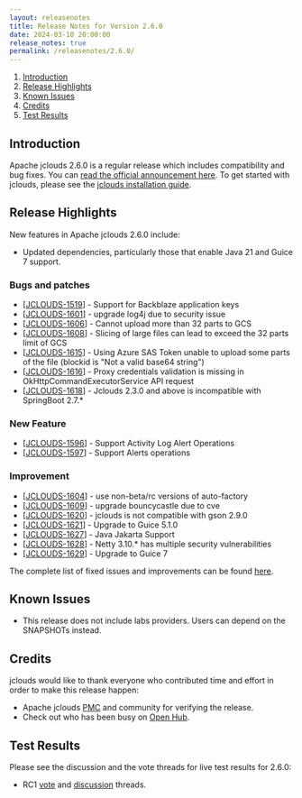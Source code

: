 ```yaml
---
layout: releasenotes
title: Release Notes for Version 2.6.0
date: 2024-03-10 20:00:00
release_notes: true
permalink: /releasenotes/2.6.0/
---
```


1. [Introduction](#intro)
1. [Release Highlights](#highlights)
1. [Known Issues](#knownissues)
1. [Credits](#credits)
1. [Test Results](#test)

## <a id="intro"></a>Introduction

Apache jclouds 2.6.0 is a regular release which includes compatibility and bug fixes.
You can [read the official announcement here](https://s.apache.org/jclouds260). To get started with jclouds, please see the [jclouds installation guide](/start/install/).

## <a id="highlights"></a>Release Highlights

New features in Apache jclouds 2.6.0 include:

* Updated dependencies, particularly those that enable Java 21 and Guice 7 support.

### Bugs and patches

<ul>
<li>[<a href='https://issues.apache.org/jira/browse/JCLOUDS-1519'>JCLOUDS-1519</a>] -         Support for Backblaze application keys
</li>
<li>[<a href='https://issues.apache.org/jira/browse/JCLOUDS-1601'>JCLOUDS-1601</a>] -         upgrade log4j due to security issue
</li>
<li>[<a href='https://issues.apache.org/jira/browse/JCLOUDS-1606'>JCLOUDS-1606</a>] -         Cannot upload more than 32 parts to GCS
</li>
<li>[<a href='https://issues.apache.org/jira/browse/JCLOUDS-1608'>JCLOUDS-1608</a>] -         Slicing of large files can lead to exceed the 32 parts limit of GCS
</li>
<li>[<a href='https://issues.apache.org/jira/browse/JCLOUDS-1615'>JCLOUDS-1615</a>] -         Using Azure SAS Token unable to upload some parts of the file (blockid is &quot;Not a valid base64 string&quot;)
</li>
<li>[<a href='https://issues.apache.org/jira/browse/JCLOUDS-1616'>JCLOUDS-1616</a>] -         Proxy credentials validation is missing in OkHttpCommandExecutorService API request
</li>
<li>[<a href='https://issues.apache.org/jira/browse/JCLOUDS-1618'>JCLOUDS-1618</a>] -         Jclouds 2.3.0 and above is incompatible with SpringBoot 2.7.*
</li>
</ul>

### New Feature

<ul>
<li>[<a href='https://issues.apache.org/jira/browse/JCLOUDS-1596'>JCLOUDS-1596</a>] -         Support Activity Log Alert Operations
</li>
<li>[<a href='https://issues.apache.org/jira/browse/JCLOUDS-1597'>JCLOUDS-1597</a>] -         Support Alerts operations
</li>
</ul>

### Improvement

<ul>
<li>[<a href='https://issues.apache.org/jira/browse/JCLOUDS-1604'>JCLOUDS-1604</a>] -         use non-beta/rc versions of auto-factory
</li>
<li>[<a href='https://issues.apache.org/jira/browse/JCLOUDS-1609'>JCLOUDS-1609</a>] -         upgrade bouncycastle due to cve
</li>
<li>[<a href='https://issues.apache.org/jira/browse/JCLOUDS-1620'>JCLOUDS-1620</a>] -         jclouds is not compatible with gson 2.9.0
</li>
<li>[<a href='https://issues.apache.org/jira/browse/JCLOUDS-1621'>JCLOUDS-1621</a>] -         Upgrade to Guice 5.1.0
</li>
<li>[<a href='https://issues.apache.org/jira/browse/JCLOUDS-1627'>JCLOUDS-1627</a>] -         Java Jakarta Support
</li>
<li>[<a href='https://issues.apache.org/jira/browse/JCLOUDS-1628'>JCLOUDS-1628</a>] -         Netty 3.10.* has multiple security vulnerabilities
</li>
<li>[<a href='https://issues.apache.org/jira/browse/JCLOUDS-1629'>JCLOUDS-1629</a>] -         Upgrade to Guice 7
</li>
</ul>

The complete list of fixed issues and improvements can be found [here](https://issues.apache.org/jira/secure/ReleaseNote.jspa?version=12350598&styleName=Html&projectId=12314430).

## <a id="knownissues"></a> Known Issues

* This release does not include labs providers.  Users can depend on the SNAPSHOTs instead.

## <a id="credits"></a>Credits

jclouds would like to thank everyone who contributed time and effort in order to make this release happen:

* Apache jclouds [PMC](http://people.apache.org/committers-by-project.html#jclouds-pmc) and community for verifying the release.
* Check out who has been busy on [Open Hub](https://www.openhub.net/p/jclouds/contributors?query=&sort=latest_commit).

## <a id="test"></a>Test Results

Please see the discussion and the vote threads for live test results for 2.6.0:

* RC1 [vote](https://s.apache.org/jclouds260rc1vote) and [discussion](https://s.apache.org/jclouds260rc1discuss) threads.

